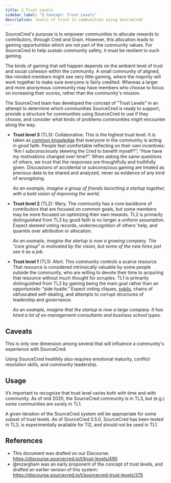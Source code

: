 ```yaml
---
title: 🎚 Trust Levels
sidebar_label: "🎚 Concept: Trust Levels"
description: levels of trust in communities using SourceCred
---
```


SourceCred's purpose is to empower communities to allocate rewards to
contributors, through Cred and Grain. However, this allocation leads to gaming
opportunities which are not part of the community values. For SourceCred to help
sustain community safety, it must be resilient to such gaming.

The kinds of gaming that will happen depends on the ambient level of trust and
social cohesion within the community. A small community of aligned, like-minded
members might see very little gaming, where the majority will work together to
make sure everyone is fairly credited. Whereas a larger and more anonymous
community may have members who choose to focus on increasing their scores,
rather than the community's mission.

The SourceCred team has developed the concept of "Trust Levels" in an attempt to
determine which communities SourceCred is ready to support, provide a structure
for communities using SourceCred to use if they choose, and consider what kinds
of problems communities might encounter along the way.

- **Trust level 3** (TL3): Collaborative. This is the highest trust level. It is
  taken as [common knowledge][common-knowledge] that everyone in the community
  is acting in good faith. People feel comfortable reflecting on their own
  incentives: “Am I subconsciously skewing the Cred to benefit myself?”; “How
  have my motivations changed over time?”. When asking the same questions of
  others, we trust that the responses are thoughtfully and truthfully given.
  Discussions of accidental or subconscious gaming are treated as precious data
  to be shared and analyzed, never as evidence of any kind of wrongdoing.

  _As an example, imagine a group of friends launching a startup together, with
  a bold vision of improving the world._

- **Trust level 2** (TL2): Wary. The community has a core backbone of
  contributors that are focused on common goals, but some members may be more
  focused on optimizing their own rewards. TL2 is primarily distinguished from
  TL3 by good faith is no longer a uniform assumption. Expect skewed voting
  records, underrecognition of others’ help, and quarrels over attribution or
  allocation.

  _As an example, imagine the startup is now a growing company. The "core group"
  is motivated by the vision, but some of the new hires just see it as a job._

- **Trust level 1** (TL1): Alert. This community controls a scarce resource.
  That resource is considered intrinsically valuable by some people outside the
  community, who are willing to devote their time to acquiring that resource
  without much thought for scruples. TL1 is primarily distinguished from TL2 by
  gaming being the main goal rather than an opportunistic “side hustle.” Expect
  voting cliques, [sybils], chains of obfuscated self-dealing, and attempts to
  corrupt structures of leadership and governance.

  _As an example, imagine that the startup is now a large company. It has hired
  a lot of ex-management-consultants and business school types._

[common-knowledge]: https://en.wikipedia.org/wiki/Common_knowledge_(logic)
[sybils]: https://en.wikipedia.org/wiki/Sybil_attack

## Caveats

This is only one dimension among several that will influence a community's
experience with SourceCred.

Using SourceCred healthily also requires emotional maturity, conflict resolution
skills, and community leadership.

## Usage

It’s important to recognize that trust level varies both with time and with
community. As of mid 2020, the SourceCred community is in TL3, but (e.g.) some
communities are surely in TL1.

A given iteration of the SourceCred system will be appropriate for some subset
of trust levels. As of SourceCred 0.5.0, SourceCred has been tested in TL3, is
experimentally available for Tl2, and should not be used in TL1.

## References

- This document was drafted on our Discourse:
  <https://discourse.sourcecred.io/t/trust-levels/490>
- @mzargham was an early proponent of the concept of trust levels, and drafted
  an earlier version of this system:
  <https://discourse.sourcecred.io/t/sourcecred-trust-levels/375>
